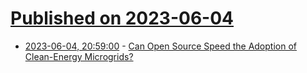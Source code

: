 # [Published on 2023-06-04](index.md)

* [2023-06-04, 20:59:00](https://hardware.slashdot.org/story/23/06/04/2055235/can-open-source-speed-the-adoption-of-clean-energy-microgrids?utm_source=rss1.0mainlinkanon&utm_medium=feed) - [Can Open Source Speed the Adoption of Clean-Energy Microgrids?](https://hardware.slashdot.org/story/23/06/04/2055235/can-open-source-speed-the-adoption-of-clean-energy-microgrids?utm_source=rss1.0mainlinkanon&utm_medium=feed)
